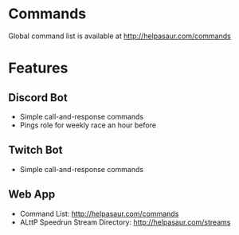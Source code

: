 # Commands

Global command list is available at http://helpasaur.com/commands

# Features

## Discord Bot

- Simple call-and-response commands
- Pings role for weekly race an hour before

## Twitch Bot

- Simple call-and-response commands

## Web App

- Command List: http://helpasaur.com/commands
- ALttP Speedrun Stream Directory: http://helpasaur.com/streams
